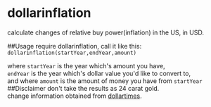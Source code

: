 dollarinflation
===============

calculate changes of relative buy power(inflation) in the US, in USD.  

##Usage
require dollarinflation, call it like this:  
``dollarinflation(startYear,endYear,amount)``

where ``startYear`` is the year which's amount you have,  
``endYear`` is the year which's dollar value you'd like to convert to,  
and where ``amount`` is the amount of money you have from ``startYear``
##Disclaimer
don't take the results as 24 carat gold.  
change information obtained from [dollartimes](http://www.dollartimes.com/calculators/inflation.htm).
